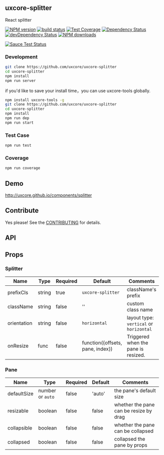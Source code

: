 ## uxcore-splitter

React splitter

[![NPM version][npm-image]][npm-url]
[![build status][travis-image]][travis-url]
[![Test Coverage][coveralls-image]][coveralls-url]
[![Dependency Status][dep-image]][dep-url]
[![devDependency Status][devdep-image]][devdep-url] 
[![NPM downloads][downloads-image]][npm-url]

[![Sauce Test Status][sauce-image]][sauce-url]

[npm-image]: http://img.shields.io/npm/v/uxcore-splitter.svg?style=flat-square
[npm-url]: http://npmjs.org/package/uxcore-splitter
[travis-image]: https://img.shields.io/travis/uxcore/uxcore-splitter.svg?style=flat-square
[travis-url]: https://travis-ci.org/uxcore/uxcore-splitter
[coveralls-image]: https://img.shields.io/coveralls/uxcore/uxcore-splitter.svg?style=flat-square
[coveralls-url]: https://coveralls.io/r/uxcore/uxcore-splitter?branch=master
[dep-image]: http://img.shields.io/david/uxcore/uxcore-splitter.svg?style=flat-square
[dep-url]: https://david-dm.org/uxcore/uxcore-splitter
[devdep-image]: http://img.shields.io/david/dev/uxcore/uxcore-splitter.svg?style=flat-square
[devdep-url]: https://david-dm.org/uxcore/uxcore-splitter#info=devDependencies
[downloads-image]: https://img.shields.io/npm/dm/uxcore-splitter.svg
[sauce-image]: https://saucelabs.com/browser-matrix/uxcore-splitter.svg
[sauce-url]: https://saucelabs.com/u/uxcore-splitter


### Development

```sh
git clone https://github.com/uxcore/uxcore-splitter
cd uxcore-splitter
npm install
npm run server
```

if you'd like to save your install time，you can use uxcore-tools globally.

```sh
npm install uxcore-tools -g
git clone https://github.com/uxcore/uxcore-splitter
cd uxcore-splitter
npm install
npm run dep
npm run start
```

### Test Case

```sh
npm run test
```

### Coverage

```sh
npm run coverage
```

## Demo

http://uxcore.github.io/components/splitter

## Contribute

Yes please! See the [CONTRIBUTING](https://github.com/uxcore/uxcore/blob/master/CONTRIBUTING.md) for details.

## API

## Props

### Splitter

| Name | Type | Required | Default | Comments |
|---|---|---|---|---|
|prefixCls|string|true|`uxcore-splitter`|className's prefix|
|className|string|false|''|custom class name|
|orientation|string|false|`horizontal`|layout type: `vertical` or `horizontal`|
|onResize|func|false|function({offsets, pane, index})|Triggered when the pane is resized.|

### Pane

| Name | Type | Required | Default | Comments |
|---|---|---|---|---|
|defaultSize|number or `auto`|false|'auto'|the pane's default size|
|resizable|boolean|false|false|whether the pane can be resize by drag|
|collapsible|boolean|false|false|whether the pane can be collapsed|
|collapsed|boolean|false|false|collapsed the pane by props|

